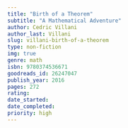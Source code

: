 ```yaml
---
title: "Birth of a Theorem"
subtitle: "A Mathematical Adventure"
author: Cedric Villani
author_last: Villani
slug: villani-birth-of-a-theorem
type: non-fiction
img: true
genre: math
isbn: 9780374536671
goodreads_id: 26247047
publish_year: 2016
pages: 272
rating: 
date_started:
date_completed:
priority: high
---
```

